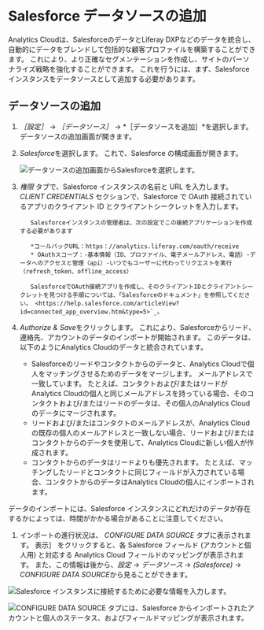 # Salesforce データソースの追加

Analytics Cloudは、SalesforceのデータとLiferay DXPなどのデータを統合し、自動的にデータをブレンドして包括的な顧客プロファイルを構築することができます。 これにより、より正確なセグメンテーションを作成し、サイトのパーソナライズ戦略を強化することができます。 これを行うには、まず、Salesforce インスタンスをデータソースとして追加する必要があります。

## データソースの追加

1. *［設定］* → *［データソース］* → *［データソースを追加］*を選択します。 データソースの追加画面が開きます。

1. *Salesforce*を選択します。 これで、Salesforce の構成画面が開きます。

    ![データソースの追加画面からSalesforceを選択します。](adding-a-salesforce-data-source/images/01.png)

1. *権限* タブで、Salesforce インスタンスの名前と URL を入力します。 *CLIENT CREDENTIALS* セクションで、Salesforce で OAuth 接続されているアプリのクライアント ID とクライアントシークレットを入力します。

    ```note::
       Salesforceインスタンスの管理者は、次の設定でこの接続アプリケーションを作成する必要があります

       *コールバックURL：https：//analytics.liferay.com/oauth/receive
       * OAuthスコープ：-基本情報（ID、プロファイル、電子メールアドレス、電話）-データへのアクセスと管理（api）-いつでもユーザーに代わってリクエストを実行（refresh_token、offline_access）

       SalesforceでOAuth接続アプリを作成し、そのクライアントIDとクライアントシークレットを見つける手順については、「Salesforceのドキュメント」を参照してください。 <https://help.salesforce.com/articleView?id=connected_app_overview.htm&type=5>`_。
    ```

1. *Authorize & Save*をクリックします。 これにより、Salesforceからリード、連絡先、アカウントのデータのインポートが開始されます。 このデータは、以下のようにAnalytics Cloudのデータと統合されています。

    * Salesforceのリードやコンタクトからのデータと、Analytics Cloudで個人をマッチングさせるためのデータをマージします。 メールアドレスで一致しています。 たとえば、コンタクトおよび/またはリードがAnalytics Cloudの個人と同じメールアドレスを持っている場合、そのコンタクトおよび/またはリードのデータは、その個人のAnalytics Cloudのデータにマージされます。
    * リードおよび/またはコンタクトのメールアドレスが、Analytics Cloudの既存の個人のメールアドレスと一致しない場合、リードおよび/またはコンタクトからのデータを使用して、Analytics Cloudに新しい個人が作成されます。
    * コンタクトからのデータはリードよりも優先されます。 たとえば、マッチングしたリードとコンタクトに同じフィールドが入力されている場合、コンタクトからのデータはAnalytics Cloudの個人にインポートされます。

  データのインポートには、Salesforce インスタンスにどれだけのデータが存在するかによっては、時間がかかる場合があることに注意してください。

1. インポートの進行状況は、 *CONFIGURE DATA SOURCE* タブに表示されます。 表示］ をクリックすると、各 Salesforce フィールド (アカウントと個人用) と対応する Analytics Cloud フィールドのマッピングが表示されます。 また、この情報は後から、*設定* → *データソース* → *(Salesforce)* → *CONFIGURE DATA SOURCE*から見ることができます。

![Salesforce インスタンスに接続するために必要な情報を入力します。](adding-a-salesforce-data-source/images/02.png)

![CONFIGURE DATA SOURCE タブには、Salesforce からインポートされたアカウントと個人のステータス、およびフィールドマッピングが表示されます。](adding-a-salesforce-data-source/images/03.png)
